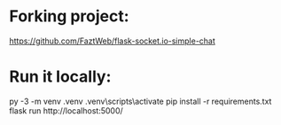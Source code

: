 # Forking project:
https://github.com/FaztWeb/flask-socket.io-simple-chat 

# Run it locally:
py -3 -m venv .venv
.venv\scripts\activate
pip install -r requirements.txt
flask run
http://localhost:5000/